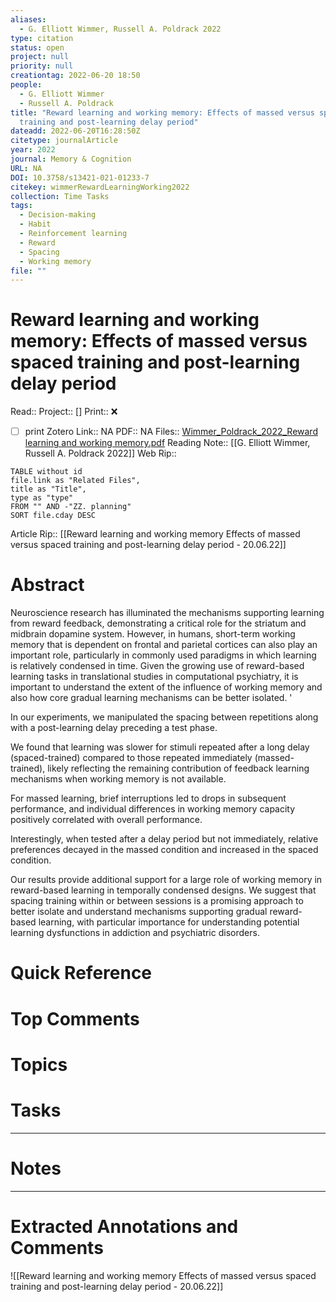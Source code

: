 ```yaml
---
aliases:
  - G. Elliott Wimmer, Russell A. Poldrack 2022
type: citation
status: open
project: null
priority: null
creationtag: 2022-06-20 18:50
people:
  - G. Elliott Wimmer
  - Russell A. Poldrack
title: "Reward learning and working memory: Effects of massed versus spaced
  training and post-learning delay period"
dateadd: 2022-06-20T16:28:50Z
citetype: journalArticle
year: 2022
journal: Memory & Cognition
URL: NA
DOI: 10.3758/s13421-021-01233-7
citekey: wimmerRewardLearningWorking2022
collection: Time Tasks
tags:
  - Decision-making
  - Habit
  - Reinforcement learning
  - Reward
  - Spacing
  - Working memory
file: ""
---
```


# Reward learning and working memory: Effects of massed versus spaced training and post-learning delay period
Read:: 
Project:: []
Print::  ❌
- [ ] print 
Zotero Link:: NA
PDF:: NA
Files:: [Wimmer_Poldrack_2022_Reward learning and working memory.pdf](file:///home/michaelt/Insync/m@tarlton.info/Google%20Drive/06.%20Zotero/storage/L955HYWV/Wimmer_Poldrack_2022_Reward%20learning%20and%20working%20memory.pdf)
Reading Note:: [[G. Elliott Wimmer, Russell A. Poldrack 2022]]
Web Rip:: 
```dataview
TABLE without id
file.link as "Related Files",
title as "Title",
type as "type"
FROM "" AND -"ZZ. planning"
SORT file.cday DESC
```
Article Rip:: [[Reward learning and working memory Effects of massed versus spaced training and post-learning delay period - 20.06.22]]
# Abstract
Neuroscience research has illuminated the mechanisms supporting learning from reward feedback, demonstrating a critical role for the striatum and midbrain dopamine system. However, in humans, short-term working memory that is dependent on frontal and parietal cortices can also play an important role, particularly in commonly used paradigms in which learning is relatively condensed in time. Given the growing use of reward-based learning tasks in translational studies in computational psychiatry, it is important to understand the extent of the influence of working memory and also how core gradual learning mechanisms can be better isolated. '

In our experiments, we manipulated the spacing between repetitions along with a post-learning delay preceding a test phase. 

We found that learning was slower for stimuli repeated after a long delay (spaced-trained) compared to those repeated immediately (massed-trained), likely reflecting the remaining contribution of feedback learning mechanisms when working memory is not available. 

For massed learning, brief interruptions led to drops in subsequent performance, and individual differences in working memory capacity positively correlated with overall performance. 

Interestingly, when tested after a delay period but not immediately, relative preferences decayed in the massed condition and increased in the spaced condition. 

Our results provide additional support for a large role of working memory in reward-based learning in temporally condensed designs. We suggest that spacing training within or between sessions is a promising approach to better isolate and understand mechanisms supporting gradual reward-based learning, with particular importance for understanding potential learning dysfunctions in addiction and psychiatric disorders.

# Quick Reference


# Top Comments


# Topics


# Tasks


----
# Notes


----
# Extracted Annotations and Comments
![[Reward learning and working memory Effects of massed versus spaced training and post-learning delay period - 20.06.22]]